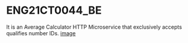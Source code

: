 # ENG21CT0044_BE
It is an Average Calculator HTTP Microservice that exclusively accepts qualifies number IDs.
[image](https://github.com/Tanya-DSU/ENG21CT0044_BE/assets/141429948/1aa277b8-e0fe-447f-a0a0-1f2625c5e738)
